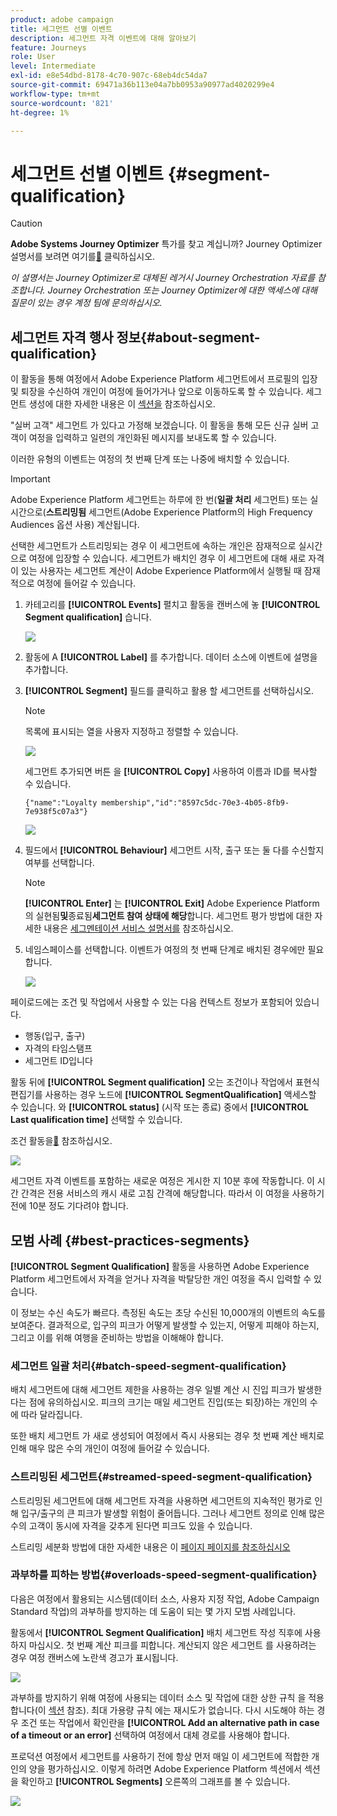 ```yaml
---
product: adobe campaign
title: 세그먼트 선별 이벤트
description: 세그먼트 자격 이벤트에 대해 알아보기
feature: Journeys
role: User
level: Intermediate
exl-id: e8e54dbd-8178-4c70-907c-68eb4dc54da7
source-git-commit: 69471a36b113e04a7bb0953a90977ad4020299e4
workflow-type: tm+mt
source-wordcount: '821'
ht-degree: 1%

---
```


# 세그먼트 선별 이벤트 {#segment-qualification}


>[!CAUTION]
>
>**Adobe Systems Journey Optimizer** 특가를 찾고 계십니까? Journey Optimizer 설명서를 보려면 여기를[&#128279;](https://experienceleague.adobe.com/ko/docs/journey-optimizer/using/ajo-home) 클릭하십시오.
>
>
>_이 설명서는 Journey Optimizer로 대체된 레거시 Journey Orchestration 자료를 참조합니다. Journey Orchestration 또는 Journey Optimizer에 대한 액세스에 대해 질문이 있는 경우 계정 팀에 문의하십시오._



## 세그먼트 자격 행사 정보{#about-segment-qualification}

이 활동을 통해 여정에서 Adobe Experience Platform 세그먼트에서 프로필의 입장 및 퇴장을 수신하여 개인이 여정에 들어가거나 앞으로 이동하도록 할 수 있습니다. 세그먼트 생성에 대한 자세한 내용은 이 [섹션을](../segment/about-segments.md) 참조하십시오.

&quot;실버 고객&quot; 세그먼트 가 있다고 가정해 보겠습니다. 이 활동을 통해 모든 신규 실버 고객이 여정을 입력하고 일련의 개인화된 메시지를 보내도록 할 수 있습니다.

이러한 유형의 이벤트는 여정의 첫 번째 단계 또는 나중에 배치할 수 있습니다.

>[!IMPORTANT]
>
>Adobe Experience Platform 세그먼트는 하루에 한 번(**일괄 처리** 세그먼트) 또는 실시간으로(**스트리밍됨** 세그먼트(Adobe Experience Platform의 High Frequency Audiences 옵션 사용) 계산됩니다.
>
>선택한 세그먼트가 스트리밍되는 경우 이 세그먼트에 속하는 개인은 잠재적으로 실시간으로 여정에 입장할 수 있습니다. 세그먼트가 배치인 경우 이 세그먼트에 대해 새로 자격이 있는 사용자는 세그먼트 계산이 Adobe Experience Platform에서 실행될 때 잠재적으로 여정에 들어갈 수 있습니다.


1. 카테고리를 **[!UICONTROL Events]** 펼치고 활동을 캔버스에 놓 **[!UICONTROL Segment qualification]** 습니다.

   ![](../assets/segment5.png)

1. 활동에 A **[!UICONTROL Label]** 를 추가합니다. 데이터 소스에 이벤트에 설명을 추가합니다.

1. **[!UICONTROL Segment]** 필드를 클릭하고 활용 할 세그먼트를 선택하십시오.

   >[!NOTE]
   >
   >목록에 표시되는 열을 사용자 지정하고 정렬할 수 있습니다.

   ![](../assets/segment6.png)

   세그먼트 추가되면 버튼 을 **[!UICONTROL Copy]** 사용하여 이름과 ID를 복사할 수 있습니다.

   `{"name":"Loyalty membership","id":"8597c5dc-70e3-4b05-8fb9-7e938f5c07a3"}`

   ![](../assets/segment-copy.png)

1. 필드에서 **[!UICONTROL Behaviour]** 세그먼트 시작, 출구 또는 둘 다를 수신할지 여부를 선택합니다.

   >[!NOTE]
   >
   >**[!UICONTROL Enter]** 는 **[!UICONTROL Exit]** Adobe Experience Platform의 실현됨&#x200B;**및**&#x200B;종료됨&#x200B;**세그먼트 참여 상태에 해당**&#x200B;합니다. 세그먼트 평가 방법에 대한 자세한 내용은 [세그멘테이션 서비스 설명서를](https://experienceleague.adobe.com/docs/experience-platform/segmentation/tutorials/evaluate-a-segment.html?lang=ko#interpret-segment-results) 참조하십시오.

1. 네임스페이스를 선택합니다. 이벤트가 여정의 첫 번째 단계로 배치된 경우에만 필요합니다.

   ![](../assets/segment7.png)

페이로드에는 조건 및 작업에서 사용할 수 있는 다음 컨텍스트 정보가 포함되어 있습니다.

* 행동(입구, 출구)
* 자격의 타임스탬프
* 세그먼트 ID입니다

활동 뒤에 **[!UICONTROL Segment qualification]** 오는 조건이나 작업에서 표현식 편집기를 사용하는 경우 노드에 **[!UICONTROL SegmentQualification]** 액세스할 수 있습니다. 와 **[!UICONTROL status]** (시작 또는 종료) 중에서 **[!UICONTROL Last qualification time]** 선택할 수 있습니다.

조건 활동을[&#128279;](../building-journeys/condition-activity.md#about_condition) 참조하십시오.

![](../assets/segment8.png)

세그먼트 자격 이벤트를 포함하는 새로운 여정은 게시한 지 10분 후에 작동합니다. 이 시간 간격은 전용 서비스의 캐시 새로 고침 간격에 해당합니다. 따라서 이 여정을 사용하기 전에 10분 정도 기다려야 합니다.

## 모범 사례 {#best-practices-segments}

**[!UICONTROL Segment Qualification]** 활동을 사용하면 Adobe Experience Platform 세그먼트에서 자격을 얻거나 자격을 박탈당한 개인 여정을 즉시 입력할 수 있습니다.

이 정보는 수신 속도가 빠르다. 측정된 속도는 초당 수신된 10,000개의 이벤트의 속도를 보여준다. 결과적으로, 입구의 피크가 어떻게 발생할 수 있는지, 어떻게 피해야 하는지, 그리고 이를 위해 여행을 준비하는 방법을 이해해야 합니다.

### 세그먼트 일괄 처리{#batch-speed-segment-qualification}

배치 세그먼트에 대해 세그먼트 제한을 사용하는 경우 일별 계산 시 진입 피크가 발생한다는 점에 유의하십시오. 피크의 크기는 매일 세그먼트 진입(또는 퇴장)하는 개인의 수에 따라 달라집니다.

또한 배치 세그먼트 가 새로 생성되어 여정에서 즉시 사용되는 경우 첫 번째 계산 배치로 인해 매우 많은 수의 개인이 여정에 들어갈 수 있습니다.

### 스트리밍된 세그먼트{#streamed-speed-segment-qualification}

스트리밍된 세그먼트에 대해 세그먼트 자격을 사용하면 세그먼트의 지속적인 평가로 인해 입구/출구의 큰 피크가 발생할 위험이 줄어듭니다. 그러나 세그먼트 정의로 인해 많은 수의 고객이 동시에 자격을 갖추게 된다면 피크도 있을 수 있습니다.

스트리밍 세분화 방법에 대한 자세한 내용은 이 [페이지 페이지를 참조하십시오](https://experienceleague.adobe.com/docs/experience-platform/segmentation/api/streaming-segmentation.html?lang=ko#api)

### 과부하를 피하는 방법{#overloads-speed-segment-qualification}

다음은 여정에서 활용되는 시스템(데이터 소스, 사용자 지정 작업, Adobe Campaign Standard 작업)의 과부하를 방지하는 데 도움이 되는 몇 가지 모범 사례입니다.

활동에서 **[!UICONTROL Segment Qualification]** 배치 세그먼트 작성 직후에 사용하지 마십시오. 첫 번째 계산 피크를 피합니다. 계산되지 않은 세그먼트 를 사용하려는 경우 여정 캔버스에 노란색 경고가 표시됩니다.

![](../assets/segment-error.png)

과부하를 방지하기 위해 여정에 사용되는 데이터 소스 및 작업에 대한 상한 규칙 을 적용합니다(이 [섹션](../api/capping.md) 참조). 최대 가용량 규칙 에는 재시도가 없습니다. 다시 시도해야 하는 경우 조건 또는 작업에서 확인란을 **[!UICONTROL Add an alternative path in case of a timeout or an error]** 선택하여 여정에서 대체 경로를 사용해야 합니다.

프로덕션 여정에서 세그먼트를 사용하기 전에 항상 먼저 매일 이 세그먼트에 적합한 개인의 양을 평가하십시오. 이렇게 하려면 Adobe Experience Platform 섹션에서 섹션을 확인하고 **[!UICONTROL Segments]** 오른쪽의 그래프를 볼 수 있습니다.

![](../assets/segment-overload.png)
